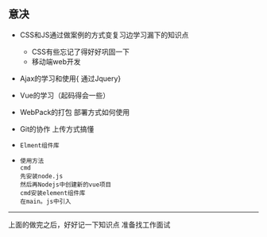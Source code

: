## 意决

- CSS和JS通过做案例的方式变复习边学习漏下的知识点
  
  - CSS有些忘记了得好好巩固一下
  - 移动端web开发
  
- Ajax的学习和使用{ 通过Jquery}
- Vue的学习（起码得会一些）
- WebPack的打包 部署方式如何使用
- Git的协作 上传方式搞懂
- `Elment组件库` 
- ```
  使用方法
  cmd
  先安装node.js
  然后再Nodejs中创建新的vue项目
  cmd安装element组件库
  在main。js中引入
  
  ```

  

---------------------

上面的做完之后，好好记一下知识点 准备找工作面试
